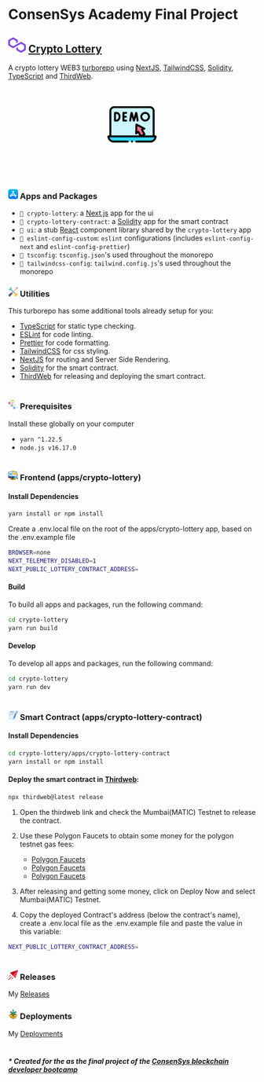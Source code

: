 # ConsenSys Academy Final Project

## <img src="./images/polygon.svg" alt="polygon" width="36px" /> <a href="https://constantine.dev" > Crypto Lottery </a>

A crypto lottery WEB3 [turborepo](https://turborepo.org/) using [NextJS](https://nextjs.org), [TailwindCSS](https://tailwindcss.com/), [Solidity](https://docs.soliditylang.org/en/v0.8.17/), [TypeScript](https://www.typescriptlang.org/) and [ThirdWeb](https://thirdweb.com/).

[//]: # (below line is for horizontal line DO NOT DELETE)
#

<div align="center">

[<img alt="demo" width="100px" src="./images/demo.png" />](https://google.com)

</div>


[//]: # (below line is for horizontal line DO NOT DELETE)
#

<br />

### <img src="./images/apps.png" alt="apps" width="20px" /> Apps and Packages

- `📁 crypto-lottery`: a [Next.js](https://nextjs.org) app for the ui
- `📁 crypto-lottery-contract`: a [Solidity](https://docs.soliditylang.org/en/v0.8.17/) app for the smart contract
- `📁 ui`: a stub [React](https://reactjs.org/) component library shared by the `crypto-lottery` app
- `📁 eslint-config-custom`: `eslint` configurations (includes `eslint-config-next` and `eslint-config-prettier`)
- `📁 tsconfig`: `tsconfig.json`'s used throughout the monorepo
- `📁 tailwindcss-config`: `tailwind.config.js`'s used throughout the monorepo

### <img src="./images/utility.png" alt="utility" width="20px" /> Utilities

This turborepo has some additional tools already setup for you:

- [TypeScript](https://www.typescriptlang.org/) for static type checking.
- [ESLint](https://eslint.org/) for code linting.
- [Prettier](https://prettier.io) for code formatting.
- [TailwindCSS](https://tailwindcss.com/) for css styling.
- [NextJS](https://nextjs.org) for routing and Server Side Rendering.
- [Solidity](https://docs.soliditylang.org/en/v0.8.17/) for the smart contract.
- [ThirdWeb](https://thirdweb.com/) for releasing and deploying the smart contract.

[//]: # (below line is for horizontal line DO NOT DELETE)
#

### <img src="./images/requirement.png" alt="requirement" width="20px" /> Prerequisites

Install these globally on your computer

- `yarn ^1.22.5`
- `node.js v16.17.0`

[//]: # (below line is for horizontal line DO NOT DELETE)
#

### <img src="./images/ux.png" alt="ux" width="20px" /> Frontend (apps/crypto-lottery)

#### Install Dependencies

```bash
yarn install or npm install
```

Create a .env.local file on the root of the apps/crypto-lottery app, based on the .env.example file

```bash
BROWSER=none
NEXT_TELEMETRY_DISABLED=1
NEXT_PUBLIC_LOTTERY_CONTRACT_ADDRESS=
```

#### Build

To build all apps and packages, run the following command:

```bash
cd crypto-lottery
yarn run build
```

#### Develop

To develop all apps and packages, run the following command:

```bash
cd crypto-lottery
yarn run dev
```

[//]: # (below line is for horizontal line DO NOT DELETE)
#

### <img src="./images/agreement.png" alt="agreement" width="20px" /> Smart Contract (apps/crypto-lottery-contract)

#### Install Dependencies

```bash
cd crypto-lottery/apps/crypto-lottery-contract
yarn install or npm install
```

#### Deploy the smart contract in [Thirdweb](https://thirdweb.com/):

```bash
npx thirdweb@latest release
```

1. Open the thirdweb link and check the Mumbai(MATIC) Testnet to release the contract.

2. Use these Polygon Faucets to obtain some money for the polygon testnet gas fees:

   - [Polygon Faucets](https://faucet.polygon.technology/)
   - [Polygon Faucets](https://mumbaifaucet.com)
   - [Polygon Faucets](https://stakely.io/en/faucet/polygon-matic)

3. After releasing and getting some money, click on Deploy Now and select Mumbai(MATIC) Testnet.

4. Copy the deployed Contract's address (below the contract's name), create a .env.local file as the .env.example file and paste the value in this variable:

```bash
NEXT_PUBLIC_LOTTERY_CONTRACT_ADDRESS=
```

[//]: # (below line is for horizontal line DO NOT DELETE)
#

### <img src="./images/new-release.png" alt="new-release" width="20px" /> Releases

My [Releases](https://thirdweb.com/0xcA1B3A854f4029d8fA3e9A5EA15a2065850AC010/Lottery)

### <img src="./images/deployment.png" alt="deployment" width="20px" /> Deployments

My [Deployments](https://thirdweb.com/mumbai/0xe8aB62c322cDDAf454E636A801e2F8c7772980Ea/)

[//]: # (below line is for horizontal line DO NOT DELETE)
#

##### * Created for the as the final project of the [ConsenSys blockchain developer bootcamp](https://consensys.net/academy/bootcamp/)